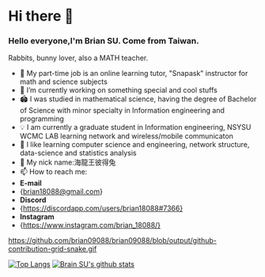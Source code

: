 # Hi there 👋

### Hello everyone,I'm Brian SU. Come from Taiwan.
Rabbits, bunny lover, also a MATH teacher.
- 📝 My part-time job is an online learning tutor, "Snapask" instructor for math and science subjects
- 🔭 I’m currently working on something special and cool stuffs
- 🏟  I was studied in mathematical science, having the degree of Bachelor of Science with minor specialty in Information engineering and programming
- 💡  I am currently a graduate student in Information engineering, NSYSU WCMC LAB learning network and wireless/mobile communicaton  
- 🌱  I like learning computer science and engineering, network structure, data-science and statistics analysis
- 🐰 My nick name:海龍王彼得兔
- 📫 How to reach me:
- **E-mail**
- {brian18088@gmail.com}  
- **Discord**
- {https://discordapp.com/users/brian18088#7366}
- **Instagram**
- {https://www.instagram.com/brian_18088/}

https://github.com/brian09088/brian09088/blob/output/github-contribution-grid-snake.gif

[![Top Langs](https://github-readme-stats.vercel.app/api/top-langs/?username=brian09088)](https://github.com/brian09088/github-readme-stats)
[![Brain SU's github stats](https://github-readme-stats.vercel.app/api?username=brian09088)](https://github.com/brian09088/github-readme-stats)
